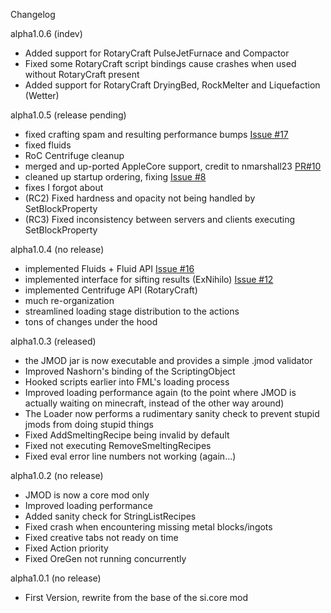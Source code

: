Changelog

alpha1.0.6 (indev)
- Added support for RotaryCraft PulseJetFurnace and Compactor
- Fixed some RotaryCraft script bindings cause crashes when used without RotaryCraft present
- Added support for RotaryCraft DryingBed, RockMelter and Liquefaction (Wetter)



alpha1.0.5 (release pending)
- fixed crafting spam and resulting performance bumps [Issue #17](https://github.com/SvenKayser/JMOD/issues/17)
- fixed fluids
- RoC Centrifuge cleanup 
- merged and up-ported AppleCore support, credit to nmarshall23 [PR#10](https://github.com/SvenKayser/JMOD/pull/10)
- cleaned up startup ordering, fixing [Issue #8](https://github.com/SvenKayser/JMOD/issues/8)
- fixes I forgot about
- (RC2) Fixed hardness and opacity not being handled by SetBlockProperty
- (RC3) Fixed inconsistency between servers and clients executing SetBlockProperty

alpha1.0.4 (no release)
- implemented Fluids + Fluid API [Issue #16](https://github.com/SvenKayser/JMOD/issues/16)
- implemented interface for sifting results (ExNihilo) [Issue #12](https://github.com/SvenKayser/JMOD/issues/12)
- implemented Centrifuge API (RotaryCraft)
- much re-organization
- streamlined loading stage distribution to the actions
- tons of changes under the hood

alpha1.0.3 (released)
- the JMOD jar is now executable and provides a simple .jmod validator
- Improved Nashorn's binding of the ScriptingObject
- Hooked scripts earlier into FML's loading process
- Improved loading performance again (to the point where JMOD is actually waiting on minecraft, instead of the other way around)
- The Loader now performs a rudimentary sanity check to prevent stupid jmods from doing stupid things
- Fixed AddSmeltingRecipe being invalid by default
- Fixed not executing RemoveSmeltingRecipes
- Fixed eval error line numbers not working (again...)

alpha1.0.2 (no release)
- JMOD is now a core mod only
- Improved loading performance
- Added sanity check for StringListRecipes
- Fixed crash when encountering missing metal blocks/ingots
- Fixed creative tabs not ready on time
- Fixed Action priority
- Fixed OreGen not running concurrently


alpha1.0.1 (no release)

- First Version, rewrite from the base of the si.core mod


